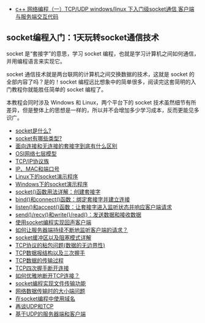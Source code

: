 * [c++ 网络编程（一）TCP/UDP windows/linux 下入门级socket通信 客户端与服务端交互代码](入门级客户端与服务端交互代码.md)

## socket编程入门：1天玩转socket通信技术

socket 是“套接字”的意思，学习 socket 编程，也就是学习计算机之间如何通信，并用编程语言来实现它。

socket 通信技术就是两台联网的计算机之间交换数据的技术，这就是 socket 的全部内容了吗？是的！socket 编程远比想象中的简单很多，阅读完这套简明的入门教程你就能胜任简单的 socket 编程了。

本教程会同时涉及 Windows 和 Linux，两个平台下的 socket 技术虽然细节有所差异，但是整体上的思想是一样的，所以并不会增加多少学习成本，反而更能见多识广。

* [socket是什么?](./socket是什么.md)
* [socket有哪些类型?](./socket有哪些类型.md)
* [面向连接和无连接的套接字到底有什么区别](./面向连接和无连接的套接字到底有什么区别.md)
* [OSI网络七层模型](./OSI网络七层模型.md)
* [TCP/IP协议族](./TCPIP协议族.md)
* [IP、MAC和端口号](./IP、MAC和端口号.md)
* [Linux下的socket演示程序](./Linux下的socket演示程序.md)
* [Windows下的socket演示程序](./Windows下的socket演示程序.md)
* [socket()函数用法详解：创建套接字](./socket()函数用法详解_创建套接字.md)
* [bind()和connect()函数：绑定套接字并建立连接](./bind()和connect()函数.md)
* [listen()和accept()函数：让套接字进入监听状态并响应客户端请求](./listen()和accept()函数.md)
* [send()/recv()和write()/read()：发送数据和接收数据](./write()和read().md)
* [使用socket编程实现回声客户端](./使用socket编程实现回声客户端.md)
* [如何让服务器端持续不断地监听客户端的请求？](./如何让服务器端持续不断地监听客户端的请求.md)
* [socket缓冲区以及阻塞模式详解](./socket缓冲区以及阻塞模式详解.md)
* [TCP协议的粘包问题(数据的无边界性)](./TCP协议的粘包问题.md)
* [TCP数据报结构以及三次握手](./TCP数据报结构以及三次握手.md)
* [TCP数据的传输过程](./TCP数据的传输过程.md)
* [TCP四次握手断开连接](./TCP四次握手断开连接.md)
* [如何优雅地断开TCP连接？](./如何优雅地断开TCP连接.md)
* [socket编程实现文件传输功能](./socket编程实现文件传输功能.md)
* [网络数据传输时的大小端问题](./网络数据传输时的大小端问题.md)
* [在socket编程中使用域名](./在socket编程中使用域名.md)
* [再谈UDP和TCP](./再谈UDP和TCP.md)
* [基于UDP的服务器端和客户端](./基于UDP的服务器端和客户端.md)
